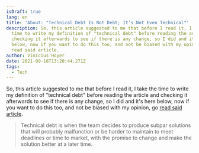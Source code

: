 ```yaml
---
isDraft: true
lang: en
title: 'About: "Technical Debt Is Not Debt; It’s Not Even Technical"'
description: So, this article suggested to me that before I read it, I take the
  time to write my definition of "technical debt" before reading the article and
  checking it afterwards to see if there is any change, so I did and it's here
  below, now if you want to do this too, and not be biased with my opinion, go
  read said article.
author: Vinícius Hoyer
date: 2021-09-16T13:20:44.271Z
tags:
  - Tech
---
```

So, this article suggested to me that before I read it, I take the time to write my definition of "technical debt" before reading the article and checking it afterwards to see if there is any change, so I did and it's here below, now if you want to do this too, and not be biased with my opinion, go [read said article](https://markgreville.ie/2021/07/23/technical-debt-is-not-debt-its-not-even-technical/).

> Technical debt is when the team decides to produce subpar solutions that will probably malfunction or be harder to maintain to meet deadlines or time to market, with the promise to change and make the solution better at a later time.
